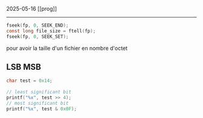 2025-05-16
[[prog]]

---

```C
fseek(fp, 0, SEEK_END);  
const long file_size = ftell(fp);  
fseek(fp, 0, SEEK_SET);
```
pour avoir la taille d'un fichier en nombre d'octet

## LSB MSB

```C
char test = 0x14;  
  
// least significant bit  
printf("%x", test >> 4);  
// most significant bit  
printf("%x", test & 0x0F);
```